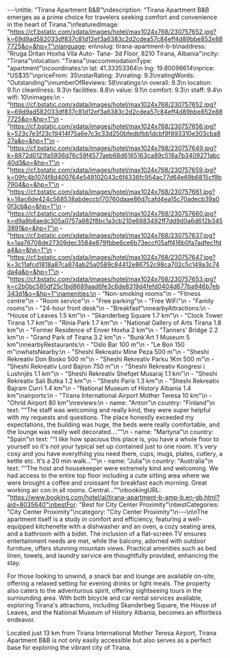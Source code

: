 ---\ntitle: "Tirana Apartment B&B"\ndescription: "Tirana Apartment B&B emerges as a prime choice for travelers seeking comfort and convenience in the heart of Tirana."\nfeaturedImage: "https://cf.bstatic.com/xdata/images/hotel/max1024x768/230757652.jpg?k=69d9ad582033df837c81d12ef3a6383c2d2cdea57c84eff4d89bbe852e887725&o=&hp=1"\nlanguage: en\nslug: tirana-apartment-b-b\naddress: "Rruga Dritan Hoxha Vila Auto- Tana- 3d Floor, 8210 Tirana, Albania"\ncity: "Tirana"\nlocation: "Tirana"\naccommodationType: "apartment"\ncoordinates:\n  lat: 41.33353364\n  lng: 19.80096614\nprice: "US$35"\npriceFrom: 35\nstarRating: 3\nrating: 9.3\nratingWords: "Outstanding"\nnumberOfReviews: 58\nratings:\n  overall: 9.3\n  location: 9.1\n  cleanliness: 9.3\n  facilities: 8.8\n  value: 9.1\n  comfort: 9.3\n  staff: 9.4\n  wifi: 10\nimages:\n  - "https://cf.bstatic.com/xdata/images/hotel/max1024x768/230757652.jpg?k=69d9ad582033df837c81d12ef3a6383c2d2cdea57c84eff4d89bbe852e887725&o=&hp=1"\n  - "https://cf.bstatic.com/xdata/images/hotel/max1024x768/230757656.jpg?k=523c7e3f23c19414f75a6e7c3c33d250bfedbfbb1dcbf9f893310e303cba827a&o=&hp=1"\n  - "https://cf.bstatic.com/xdata/images/hotel/max1024x768/230757649.jpg?k=8872d0121fa5936d76c59f4577aeb68d6165163ca89c518a7b3409271abc40d3&o=&hp=1"\n  - "https://cf.bstatic.com/xdata/images/hotel/max1024x768/230757659.jpg?k=09fc4b1074f8d400764e549102043c6f4336fc954ac77d64e69b6815cf9b7904&o=&hp=1"\n  - "https://cf.bstatic.com/xdata/images/hotel/max1024x768/230757661.jpg?k=18ac6de424c568538abdeccb170760daae86d7cafd4ea15c70adecb39a00f3cb&o=&hp=1"\n  - "https://cf.bstatic.com/xdata/images/hotel/max1024x768/230757660.jpg?k=d9a8b6aedc305a0757a882f8bc1a3cb210e6883492ff7dd9d0a6d612b3453891&o=&hp=1"\n  - "https://cf.bstatic.com/xdata/images/hotel/max1024x768/230757637.jpg?k=1aa76708de27309dec3584e879fbbe6ce6b73eccf05aff416b0fa7adfec1fda4&o=&hp=1"\n  - "https://cf.bstatic.com/xdata/images/hotel/max1024x768/230757647.jpg?k=3c11afcd1818a87ca874ab25a0589c84412e86752c98ca702c5c149a3c74da4a&o=&hp=1"\n  - "https://cf.bstatic.com/xdata/images/hotel/max1024x768/230757653.jpg?k=c2b0bc585df25c1bd8689aad6fe3c6de8319d4fefd0404d677ba946b7eb343d1&o=&hp=1"\namenities:\n  - "Non-smoking rooms"\n  - "Fitness centre"\n  - "Room service"\n  - "Free parking"\n  - "Free WiFi"\n  - "Family rooms"\n  - "24-hour front desk"\n  - "Breakfast"\nnearbyAttractions:\n  - "House of Leaves 1.5 km"\n  - "Skanderbeg Square 1.7 km"\n  - "Clock Tower Tirana 1.7 km"\n  - "Rinia Park 1.7 km"\n  - "National Gallery of Arts Tirana 1.8 km"\n  - "Former Residence of Enver Hoxha 2 km"\n  - "Tanners' Bridge 2.2 km"\n  - "Grand Park of Tirana 3.2 km"\n  - "Bunk'Art 1 Museum 5 km"\nnearbyRestaurants:\n  - "Oslo Bar 100 m"\n  - "Le Bon 150 m"\nwhatsNearby:\n  - "Sheshi Rekreativ Mine Peza 500 m"\n  - "Sheshi Rekreativ Don Bosko 500 m"\n  - "Sheshi Rekreativ Parku 1Km 500 m"\n  - "Sheshi Rekreativ Lord Bajron 750 m"\n  - "Sheshi Rekreativ Kongresi i Lushnjës 1.1 km"\n  - "Sheshi Rekreativ Shefqet Musaraj 1.1 km"\n  - "Sheshi Rekreativ Sali Butka 1.2 km"\n  - "Sheshi Paris 1.3 km"\n  - "Sheshi Rekreativ Bajram Curri 1.4 km"\n  - "National Museum of History Albania 1.4 km"\nairports:\n  - "Tirana International Airport Mother Teresa 10 km"\n  - "Ohrid Airport 80 km"\nreviews:\n  - name: "Anton"\n    country: "Finland"\n    text: "“The staff was welcoming and really kind, they were super helpful with my requests and questions. The place honestly exceeded my expectations, the building was huge, the beds were really comfortable, and the lounge was really well decorated....”"\n  - name: "Martyna"\n    country: "Spain"\n    text: "“I like how spacious this place is, you have a whole floor to yourself so it's not your typical set up contained just to one room. It's very cosy and you have everything you need there, cups, mugs, plates, cutlery, a kettle etc. It's a 20 min walk...”"\n  - name: "Julia"\n    country: "Australia"\n    text: "“The host and housekeeper were extremely kind and welcoming. We had access to the entire top floor including a cute sitting area where we were brought a coffee and croissant for breakfast each morning. Great working air con in all rooms. Central...”"\nbookingURL: "https://www.booking.com/hotel/al/tirana-apartment-b-amp-b.en-gb.html?aid=8035640"\nbestFor: "Best for City Center Proximity"\nbestCategories: "City Center Proximity"\ncategory: "City Center Proximity"\n---\n\nThe apartment itself is a study in comfort and efficiency, featuring a well-equipped kitchenette with a dishwasher and an oven, a cozy seating area, and a bathroom with a bidet. The inclusion of a flat-screen TV ensures entertainment needs are met, while the balcony, adorned with outdoor furniture, offers stunning mountain views. Practical amenities such as bed linen, towels, and laundry service are thoughtfully provided, enhancing the stay.

For those looking to unwind, a snack bar and lounge are available on-site, offering a relaxed setting for evening drinks or light meals. The property also caters to the adventurous spirit, offering sightseeing tours in the surrounding area. With both bicycle and car rental services available, exploring Tirana's attractions, including Skanderbeg Square, the House of Leaves, and the National Museum of History Albania, becomes an effortless endeavor.

Located just 13 km from Tirana International Mother Teresa Airport, Tirana Apartment B&B is not only easily accessible but also serves as a perfect base for exploring the vibrant city of Tirana.